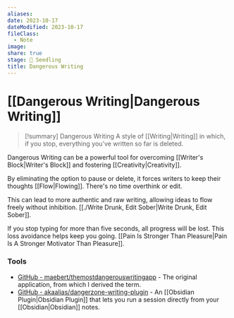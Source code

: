 ```yaml
---
aliases: 
date: 2023-10-17
dateModified: 2023-10-17
fileClass:
  - Note
image: 
share: true
stage: 🌱 Seedling
title: Dangerous Writing
---
```


# [[Dangerous Writing|Dangerous Writing]]

> [!summary] Dangerous Writing
> A style of [[Writing|Writing]] in which, if you stop, everything you've written so far is deleted.

Dangerous Writing can be a powerful tool for overcoming [[Writer's Block|Writer's Block]] and fostering [[Creativity|Creativity]]. 

By eliminating the option to pause or delete, it forces writers to keep their thoughts [[Flow|Flowing]]. There's no time overthink or edit.

This can lead to more authentic and raw writing, allowing ideas to flow freely without inhibition. [[./Write Drunk, Edit Sober|Write Drunk, Edit Sober]].

If you stop typing for more than five seconds, all progress will be lost. This loss avoidance helps keep you going. [[Pain Is Stronger Than Pleasure|Pain Is A Stronger Motivator Than Pleasure]].

### Tools

- [GitHub - maebert/themostdangerouswritingapp](https://github.com/maebert/themostdangerouswritingapp) - The original application, from which I derived the term.
- [GitHub - akaalias/dangerzone-writing-plugin](https://github.com/akaalias/dangerzone-writing-plugin) - An [[Obsidian Plugin|Obsidian Plugin]] that lets you run a session directly from your [[Obsidian|Obsidian]] notes.
